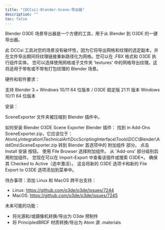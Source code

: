 ```yaml
---
title: "[DCCsi]-Blender-Scene-导出器"
description: ""
toc: false
---
```


Blender O3DE 场景导出器是一个方便的工具，用于从 Blender 到 O3DE 的一键导出器。

此 DCCsi 工具对您的场景没有破坏性，因为它将导出网格和纹理的选定副本，并在文件导出期间将纹理链接重新路径化为网格。您可以在 .FBX 格式和 O3DE 执行组件实体。
您可以选择使用网格或子文件夹 'textures' 中的网格导出纹理。这将适用于带有或不带有打包纹理的 Blender 场景。

硬件和软件要求：

支持 Blender 3.+ Windows 10/11 64 位版本 /
O3DE 稳定版 21.11 版本 Windows 10/11 64 位版本


安装：

SceneExporter 文件夹被压缩到 Blender 插件中。

如何安装 Blender O3DE Scene Exporter Blender 插件：
    找到 in Add-Ons SceneExporter.zip，它应该位于：
    AtomLyIntegration\TechnicalArt\DccScriptingInterface\Tools\DCC\Blender\AddOns\SceneExporter.zip
    转到 Blender 首选项中的 附加组件 部分。
    点击 Install 安装 按钮。
    使用 File Browser 选择附加组件。
    从 'Add-ons' 部分级别启用附加组件。
    您现在可以在 Import-Export 中查看该插件或搜索 O3DE*。
    确保其 Checked to Active（选中激活）。
    这会将新的 O3DE 选项卡和新的 File Export to O3DE 选项添加到菜单中。

待办事项：添加 Linux 和 MacOS 跨平台支持：
- Linux: https://github.com/o3de/o3de/issues/7244
- MacOS: https://github.com/o3de/o3de/issues/7245

未来可能的功能：
- 将光源和/或摄像机转换/导出为 O3de 预制件
- 将 PrincipledBRDF 材质转换/导出为 Atom 源 .materials

